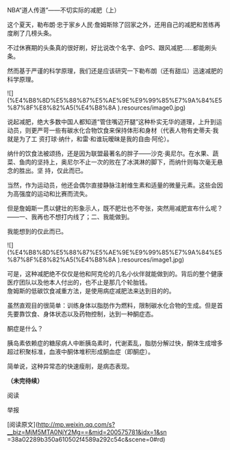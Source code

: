 NBA“道人传道”——不切实际的减肥（上）

  

  

这个夏天，勒布朗·忠于家乡人民·詹姆斯除了回家之外，还用自己的减肥和苦练再度刷了几榜头条。

  

不过休赛期的头条真的很好刷，好比说改个名字、会PS、跟风减肥……都能刷头条。

  

然而基于严谨的科学原理，我们还是应该研究一下勒布朗（还有甜瓜）迅速减肥的科学原理。

  

![](%E4%B8%8D%E5%88%87%E5%AE%9E%E9%99%85%E7%9A%84%E5%87%8F%E8%82%A5\(%E4%B8%8A
\).resources/image0.jpg)

  

说起减肥，绝大多数中国人都知道“管住嘴迈开腿”这种朴实无华的道理，上升到运动员，则更严苛一些有碳水化合物饮食来保持体形和身材（代表人物有史蒂夫·我就是为了工
资打球·纳什，和雷·和谁玩暧昧是我的自由·阿伦）。

  

纳什的饮食法被颂扬，还是因为联盟最著名的胖子——沙克·奥尼尔。在水果、蔬菜、鱼肉的坚持上，奥尼尔不止一次的败在了冰淇淋的脚下，而纳什则每次毫无悬念的胜出。坚
持，仅此而已。

  

当然，作为运动员，他还会偶尔直接静脉注射维生素和适量的微量元素。这些会因为高强度的运动和比赛而流失。

  

但是詹姆斯一贯以健壮的形象示人，既不肥壮也不夸张，突然用减肥宣布什么呢？——一、我再也不想打内线了；二、我能做到。

  

我能想到的仅此而已。

  

![](%E4%B8%8D%E5%88%87%E5%AE%9E%E9%99%85%E7%9A%84%E5%87%8F%E8%82%A5\(%E4%B8%8A
\).resources/image1.jpg)

可是，这种减肥绝不仅仅是他和阿克伦的几名小伙伴就能做到的。背后的整个健康医疗团队以及他本人付出的，也不止是那几个轮胎钱。  
詹姆斯的低碳饮食减重方法，是使用病症减肥法来达到目的的。

  

虽然直观目的很简单：训练身体以脂肪作为燃料，限制碳水化合物的生成。但是首先要靠饮食、身体状态以及药物控制，达到一种酮症态。

  

酮症是什么？

  

胰岛素依赖症的糖尿病人中断胰岛素时，代谢紊乱，脂肪分解过快，酮体生成增多超过积聚标准，血液中酮体堆积形成酮血症（即酮症）。

  

简单说，这种异常态的快速瘦削，是病态表现。

  

  

**（未完待续）**

阅读

举报

[阅读原文](http://mp.weixin.qq.com/s?__biz=MjM5MTA0NjY2Mg==&mid=200575781&idx=1&sn
=38a02289b350a610502f4589a292c54c&scene=0#rd)

